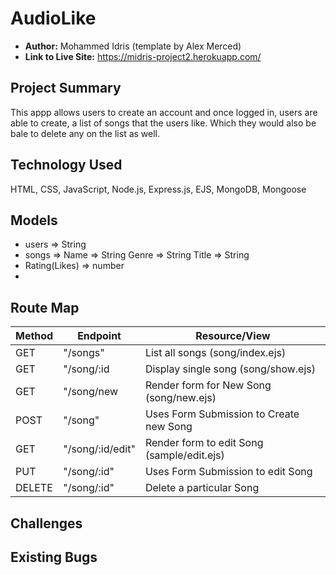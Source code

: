 # AudioLike

- **Author:** Mohammed Idris (template by Alex Merced)
- **Link to Live Site:** https://midris-project2.herokuapp.com/


## Project Summary
This appp allows users to create an account and once logged in, users are able to create,  a list of songs that the users like. Which they would also be bale to delete any on the list as well.


## Technology Used
HTML, CSS, JavaScript, Node.js, Express.js, EJS, MongoDB, Mongoose


## Models
 - users => String
 - songs => Name => String
            Genre => String
            Title => String
 - Rating(Likes) => number
 - 


## Route Map

| Method | Endpoint | Resource/View |
|--------|----------|---------------|
|GET| "/songs" | List all songs (song/index.ejs) |
|GET| "/song/:id | Display single song (song/show.ejs)|
|GET| "/song/new | Render form for New Song (song/new.ejs)|
|POST| "/song" | Uses Form Submission to Create new Song |
|GET| "/song/:id/edit" | Render form to edit Song (sample/edit.ejs)|
|PUT| "/song/:id" | Uses Form Submission to edit Song |
|DELETE| "/song/:id" | Delete a particular Song |


## Challenges


## Existing Bugs